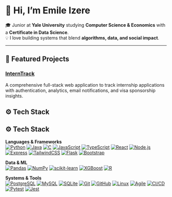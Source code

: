 # 👋 Hi, I’m Emile Izere  

🎓 Junior at **Yale University** studying **Computer Science & Economics** with a **Certificate in Data Science**.  
💡 I love building systems that blend **algorithms, data, and social impact**.  

---

## 🔭 Featured Projects  

### [InternTrack](#)  
A comprehensive full-stack web application to track internship applications with authentication, analytics, email notifications, and visa sponsorship insights.  

## ⚙️ Tech Stack  

## ⚙️ Tech Stack  

**Languages & Frameworks**  
[![Python](https://img.shields.io/badge/Python-3776AB?logo=python&logoColor=white)](https://www.python.org/)
[![Java](https://img.shields.io/badge/Java-007396?logo=openjdk&logoColor=white)](https://www.java.com/)
[![C](https://img.shields.io/badge/C-00599C?logo=c&logoColor=white)](https://en.wikipedia.org/wiki/C_(programming_language))
[![JavaScript](https://img.shields.io/badge/JavaScript-F7DF1E?logo=javascript&logoColor=black)](https://developer.mozilla.org/en-US/docs/Web/JavaScript)
[![TypeScript](https://img.shields.io/badge/TypeScript-3178C6?logo=typescript&logoColor=white)](https://www.typescriptlang.org/)
[![React](https://img.shields.io/badge/React-61DAFB?logo=react&logoColor=black)](https://reactjs.org/)
[![Node.js](https://img.shields.io/badge/Node.js-339933?logo=node.js&logoColor=white)](https://nodejs.org/)
[![Express](https://img.shields.io/badge/Express-000000?logo=express&logoColor=white)](https://expressjs.com/)
[![TailwindCSS](https://img.shields.io/badge/Tailwind-06B6D4?logo=tailwindcss&logoColor=white)](https://tailwindcss.com/)
[![Flask](https://img.shields.io/badge/Flask-000000?logo=flask&logoColor=white)](https://flask.palletsprojects.com/)
[![Bootstrap](https://img.shields.io/badge/Bootstrap-7952B3?logo=bootstrap&logoColor=white)](https://getbootstrap.com/)

**Data & ML**  
[![Pandas](https://img.shields.io/badge/Pandas-150458?logo=pandas&logoColor=white)](https://pandas.pydata.org/)
[![NumPy](https://img.shields.io/badge/NumPy-013243?logo=numpy&logoColor=white)](https://numpy.org/)
[![scikit-learn](https://img.shields.io/badge/scikit--learn-F7931E?logo=scikitlearn&logoColor=white)](https://scikit-learn.org/)
[![XGBoost](https://img.shields.io/badge/XGBoost-EB5E0B?logo=xgboost&logoColor=white)](https://xgboost.readthedocs.io/)
[![R](https://img.shields.io/badge/R-276DC3?logo=r&logoColor=white)](https://www.r-project.org/)

**Systems & Tools**  
[![PostgreSQL](https://img.shields.io/badge/PostgreSQL-336791?logo=postgresql&logoColor=white)](https://www.postgresql.org/)
[![MySQL](https://img.shields.io/badge/MySQL-4479A1?logo=mysql&logoColor=white)](https://www.mysql.com/)
[![SQLite](https://img.shields.io/badge/SQLite-003B57?logo=sqlite&logoColor=white)](https://www.sqlite.org/)
[![Git](https://img.shields.io/badge/Git-F05032?logo=git&logoColor=white)](https://git-scm.com/)
[![GitHub](https://img.shields.io/badge/GitHub-181717?logo=github&logoColor=white)](https://github.com/)
[![Linux](https://img.shields.io/badge/Linux-FCC624?logo=linux&logoColor=black)](https://www.linux.org/)
[![Agile](https://img.shields.io/badge/Agile-FF6600?logo=agile&logoColor=white)](https://en.wikipedia.org/wiki/Agile_software_development)
[![CI/CD](https://img.shields.io/badge/CI/CD-2088FF?logo=githubactions&logoColor=white)](https://docs.github.com/en/actions)
[![Pytest](https://img.shields.io/badge/Pytest-0A9EDC?logo=pytest&logoColor=white)](https://docs.pytest.org/)
[![Jest](https://img.shields.io/badge/Jest-C21325?logo=jest&logoColor=white)](https://jestjs.io/)
